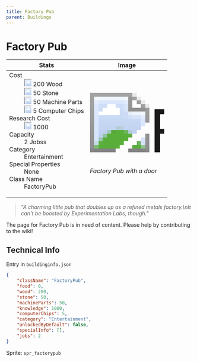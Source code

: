 ```yaml
---
title: Factory Pub
parent: Buildings
---
```

# Factory Pub

[//]: # (Pre-generated content)
<table><thead><tr><th>Stats</th><th>Image</th></tr></thead><tbody><tr><td><dl><dt>Cost</dt><dd><div class="resource-icon"><img style="object-position: -637px -751px;" src="https://tfe2-wiki.github.io/assets/sprites.png"></div> 200 Wood<br><div class="resource-icon"><img style="object-position: -637px -737px;" src="https://tfe2-wiki.github.io/assets/sprites.png"></div> 50 Stone<br><div class="resource-icon"><img style="object-position: -795px -761px;" src="https://tfe2-wiki.github.io/assets/sprites.png"></div> 50 Machine Parts<br><div class="resource-icon"><img style="object-position: -526px -523px;" src="https://tfe2-wiki.github.io/assets/sprites.png"></div> 5 Computer Chips</dd><dt>Research Cost</dt><dd><div class="resource-icon"><img style="object-position: -268px -522px;" src="https://tfe2-wiki.github.io/assets/sprites.png"></div> 1000</dd><dt>Capacity</dt><dd>2 Jobss</dd><dt>Category</dt><dd>Entertainment</dd><dt>Special Properties</dt><dd>None</dd><dt>Class Name</dt><dd>FactoryPub</dd></dl></td><td><style>.building-image {width: 200px;height: 200px;overflow: hidden;position: relative;}.building-image img {image-rendering: pixelated;object-fit: none;transform: scale(10);transform-origin: left top;position: absolute;left: 0;top: 0;}.resource-image {width: 200px;height: 200px;overflow: hidden;position: relative;}.resource-image img {image-rendering: pixelated;object-fit: none;transform: scale(20);transform-origin: left top;position: absolute;left: 0;top: 0;}.building-icon {width: 20px;height: 20px;overflow: hidden;position: relative;display: inline-block;}.building-icon img {image-rendering: pixelated;object-fit: none;transform: scale(1);transform-origin: left top;position: absolute;left: 0;top: 0;}.resource-icon {width: 20px;height: 20px;overflow: hidden;position: relative;display: inline-block;}.resource-icon img {image-rendering: pixelated;object-fit: none;transform: scale(2);transform-origin: left top;position: absolute;left: 0;top: 0;}</style><div class="building-image"><img style="object-position: -863px -657px;" src="https://tfe2-wiki.github.io/assets/sprites.png" alt="Factory Pub Back"><img style="object-position: -841px -657px;" src="https://tfe2-wiki.github.io/assets/sprites.png" alt="Factory Pub"></div><i>Factory Pub with a door</i></td></tr></tbody></table><blockquote><i>"A charming little pub that doubles up as a refined metals factory.\nIt can't be boosted by Experimentation Labs, though."</i></blockquote>

The page for Factory Pub is in need of content. Please help by contributing to the wiki!

## Technical Info
Entry in `buildinginfo.json`

```json
{
    "className": "FactoryPub",
    "food": 0,
    "wood": 200,
    "stone": 50,
    "machineParts": 50,
    "knowledge": 1000,
    "computerChips": 5,
    "category": "Entertainment",
    "unlockedByDefault": false,
    "specialInfo": [],
    "jobs": 2
}
```

Sprite: `spr_factorypub`

